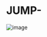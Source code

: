 # JUMP-

![image](https://github.com/nayalem/JUMP-/assets/143141850/e5be617a-8de6-42c5-9d4d-010521786710)
